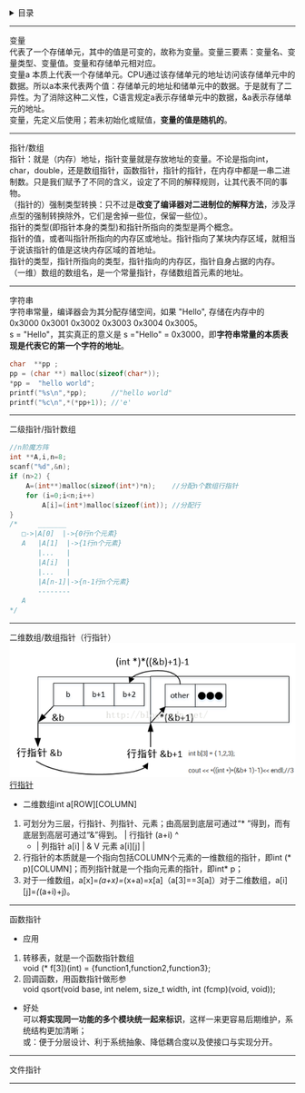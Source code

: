 <details>
<summary>目录</summary>
   
- 变量  
- 指针/数组  
- 字符串  
- 二级指针/指针数组  
- 二维数组/数组指针  
- 函数指针  
- 文件指针  
</details>

***
变量  
代表了一个存储单元，其中的值是可变的，故称为变量。变量三要素：变量名、变量类型、变量值。变量和存储单元相对应。  
变量a 本质上代表一个存储单元。CPU通过该存储单元的地址访问该存储单元中的数据。所以a本来代表两个值：存储单元的地址和储单元中的数据。于是就有了二异性。为了消除这种二义性，C语言规定a表示存储单元中的数据，&a表示存储单元的地址。  
变量，先定义后使用；若未初始化或赋值，**变量的值是随机的**。
***
指针/数组  
指针：就是（内存）地址，指针变量就是存放地址的变量。不论是指向int，char，double，还是数组指针，函数指针，指针的指针，在内存中都是一串二进制数。只是我们赋予了不同的含义，设定了不同的解释规则，让其代表不同的事物。  
（指针的）强制类型转换：只不过是**改变了编译器对二进制位的解释方法**，涉及浮点型的强制转换除外，它们是舍掉一些位，保留一些位）。  
指针的类型(即指针本身的类型)和指针所指向的类型是两个概念。  
指针的值，或者叫指针所指向的内存区或地址。指针指向了某块内存区域，就相当于说该指针的值是这块内存区域的首地址。  
指针的类型，指针所指向的类型，指针指向的内存区，指针自身占据的内存。
（一维）数组的数组名，是一个常量指针，存储数组首元素的地址。  
***
字符串  
字符串常量，编译器会为其分配存储空间，如果 "Hello", 存储在内存中的 0x3000 0x3001 0x3002 0x3003 0x3004 0x3005。  
s = "Hello"，其实真正的意义是 s ="Hello" = 0x3000，即**字符串常量的本质表现是代表它的第一个字符的地址**。  
```c
char  **pp ;
pp = (char **) malloc(sizeof(char*));
*pp =  "hello world";
printf("%s\n",*pp);      //"hello world"
printf("%c\n",*(*pp+1)); //'e'
```
***
二级指针/指针数组  
```c
//n阶魔方阵  
int **A,i,n=8;  
scanf("%d",&n);
if (n>2) {
    A=(int**)malloc(sizeof(int*)*n);    //分配n个数组行指针
    for (i=0;i<n;i++)  
        A[i]=(int*)malloc(sizeof(int)); //分配行 
}
/*     _______
   □->|A[0]  |->{0行n个元素}
   A   |A[1]  |->{1行n个元素}
       |...   |
       |A[i]  |
       |...   |
       |A[n-1]|->{n-1行n个元素}
       --------
   A        
*/
```
***
二维数组/数组指针（行指针）  
![行指针](https://github.com/anneszcn/pkb/blob/master/c,ds+algo/pic/%E8%A1%8C%E6%8C%87%E9%92%88.png?raw=true)  
[行指针](https://blog.csdn.net/wan974896411/article/details/51174471)  

- 二维数组int a[ROW][COLUMN]  
1. 可划分为三层，行指针、列指针、元素；由高层到底层可通过“* ”得到，而有底层到高层可通过“&”得到。
      |  行指针 (a+i)  ^
    * |  列指针 a[i]   | &
      V  元素  a[i][j] |
2. 行指针的本质就是一个指向包括COLUMN个元素的一维数组的指针，即int (* p)[COLUMN]；而列指针就是一个指向元素的指针，即int* p；
4. 对于一维数组，a[x]=*(a+x)=*(x+a)=x[a]（a[3]==3[a]）对于二维数组，a[i][j]=*(*(a+i)+j)。
***
函数指针  
- 应用  
1. 转移表，就是一个函数指针数组  
   void (* f[3])(int) = {function1,function2,function3};   
2. 回调函数，用函数指针做形参  
   void qsort(void base, int nelem, size_t width, int (fcmp)(void, void));  
- 好处  
可以**将实现同一功能的多个模块统一起来标识**，这样一来更容易后期维护，系统结构更加清晰；  
或：便于分层设计、利于系统抽象、降低耦合度以及使接口与实现分开。  
***
文件指针  
***
